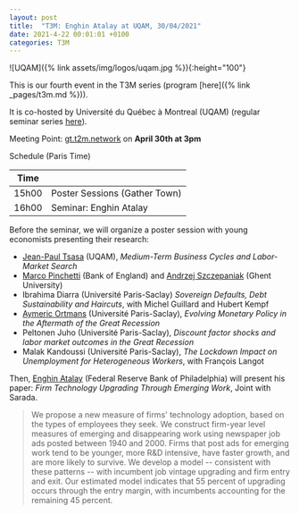 ```yaml
---
layout: post
title:  "T3M: Enghin Atalay at UQAM, 30/04/2021"
date: 2021-4-22 00:01:01 +0100
categories: T3M
---
```



![UQAM]({% link assets/img/logos/uqam.jpg %}){:height="100"}

This is our fourth event in the T3M series (program [here]({% link _pages/t3m.md %})).
 
It is co-hosted by Université du Québec à Montreal (UQAM) (regular seminar series [here](https://economie.esg.uqam.ca/activites/seminaires-departementaux-internes/)).

Meeting Point: [gt.t2m.network](https://gt.t2m.network) on __April 30th at 3pm__

Schedule (Paris Time)

| Time  |                                |
| ----- | ------------------------------ |
| 15h00 | Poster Sessions (Gather Town)  |
| 16h00 | Seminar: Enghin Atalay         |


Before the seminar, we will organize a poster session with young economists presenting their research:
- [Jean-Paul Tsasa](http://sites.google.com/site/jeanpaultsasa) (UQAM), *Medium-Term Business Cycles and Labor-Market Search*
- [Marco Pinchetti](https://sites.google.com/view/marcopinchetti/home) (Bank of England) and [Andrzej Szczepaniak](https://sites.google.com/view/aszczep/) (Ghent University)
- Ibrahima Diarra (Université Paris-Saclay) *Sovereign Defaults, Debt Sustainability and Haircuts*, with Michel Guillard and Hubert Kempf 
- [Aymeric Ortmans](https://sites.google.com/view/aymericortmans/) (Université Paris-Saclay), *Evolving Monetary Policy in the Aftermath of the Great Recession*
- Peltonen Juho (Université Paris-Saclay), *Discount factor shocks and labor market outcomes in the Great Recession*
- Malak Kandoussi (Université Paris-Saclay), *The Lockdown Impact on Unemployment for Heterogeneous Workers*, with François Langot

Then, [Enghin Atalay](https://enghinatalay.github.io/) (Federal Reserve Bank of Philadelphia) will present his paper: *Firm Technology Upgrading Through Emerging Work*, Joint with Sarada.

> We propose a new measure of firms' technology adoption, based on the types of employees they seek. We construct firm-year level measures of emerging and disappearing work using newspaper job ads posted between 1940 and 2000. Firms that post ads for emerging work tend to be younger, more R&D intensive, have faster growth, and are more likely to survive. We develop a model -- consistent with these patterns -- with incumbent job vintage upgrading and firm entry and exit. Our estimated model indicates that 55 percent of upgrading occurs through the entry margin, with incumbents accounting for the remaining 45 percent.